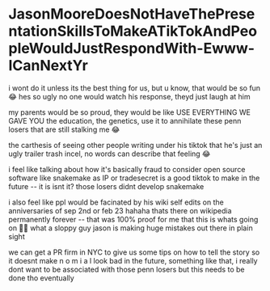 # JasonMooreDoesNotHaveThePresentationSkillsToMakeATikTokAndPeopleWouldJustRespondWith-Ewww-ICanNextYr

i wont do it unless its the best thing for us, but u know, that would be so fun 😂 hes so ugly no one would watch his response, theyd just laugh at him

my parents would be so proud, they would be like USE EVERYTHING WE GAVE YOU the education, the genetics, use it to annihilate these penn losers that are still stalking me 😂

the carthesis of seeing other people writing under his tiktok that he's just an ugly trailer trash incel, no words can describe that feeling 😂

i feel like talking about how it's basically fraud to consider open source software like snakemake as IP or tradesecret is a good tiktok to make in the future -- it is isnt it? those losers didnt develop snakemake

i also feel like ppl would be facinated by his wiki self edits on the anniversaries of sep 2nd or feb 23 hahaha thats there on wikipedia permanently forever -- that was 100% proof for me that this is whats going on 👸🏻 what a sloppy guy jason is making huge mistakes out there in plain sight

we can get a PR firm in NYC to give us some tips on how to tell the story so it doesnt make n o m i a l look bad in the future, something like that, i really dont want to be associated with those penn losers but this needs to be done tho eventually

